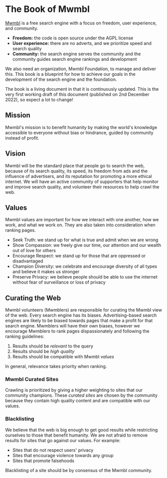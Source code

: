 # The Book of Mwmbl

[Mwmbl](https://mwmbl.org) is a free search engine with a focus on freedom, user experience, and community.

- **Freedom:** the code is open source under the AGPL license
- **User experience:** there are no adverts, and we prioritize speed and search quality
- **Community:** the search engine serves the community and the community guides search engine rankings and development

We also need an organization, Mwmbl Foundation, to manage and deliver
this. This book is a blueprint for how to achieve our goals in the
development of the search engine and the foundation.

The book is a living document in that it is continuously updated. This
is the very first working draft of this document (published on 2nd
December 2022), so expect a lot to change!

## Mission

Mwmbl's mission is to benefit humanity by making the world's knowledge accessible to everyone without bias or 
hindrance, guided by community instead of profit.


## Vision

Mwmbl will be the standard place that people go to search the web, because of its search quality, its speed, its 
freedom from ads and the influence of advertisers, and its reputation for promoting a more ethical internet. We 
will have an active community of supporters that help monitor and improve search quality, and volunteer their 
resources to help crawl the web.


## Values

Mwmbl values are important for how we interact with one another, how we work, and what we work on. They are also 
taken into consideration when ranking pages.

- Seek Truth: we stand up for what is true and admit when we are wrong
- Show Compassion: we freely give our time, our attention and our wealth out of love for others
- Encourage Respect: we stand up for those that are oppressed or disadvantaged
- Champion Diversity: we celebrate and encourage diversity of all types and believe it makes us stronger
- Preserve Privacy: we believe people should be able to use the internet without fear of surveillance or loss of privacy


## Curating the Web

Mwmbl volunteers (Mwmblers) are responsible for curating the Mwmbl view of the web. Every search engine has its 
biases. Advertising-based search engines are likely to be biased towards pages that make a profit for that search 
engine. Mwmblers will have their own biases, however we encourage Mwmblers to rank pages dispassionately and 
following the ranking guidelines:
 1. Results should be _relevant_ to the query
 2. Results should be _high quality_
 3. Results should be compatible with Mwmbl _values_

In general, relevance takes priority when ranking.


### Mwmbl Curated Sites

Crawling is prioritized by giving a higher weighting to sites that our community champions. These _curated sites_ 
are chosen by the community because they contain high quality content and are compatible with our values.


### Blacklisting

We believe that the web is big enough to get good results while restricting ourselves to those that benefit humanity.
We are not afraid to remove results for sites that go against our values. For example:
 - Sites that do not respect users' privacy
 - Sites that encourage violence towards any group
 - Sites that promote falsehoods

Blacklisting of a site should be by consensus of the Mwmbl community.

